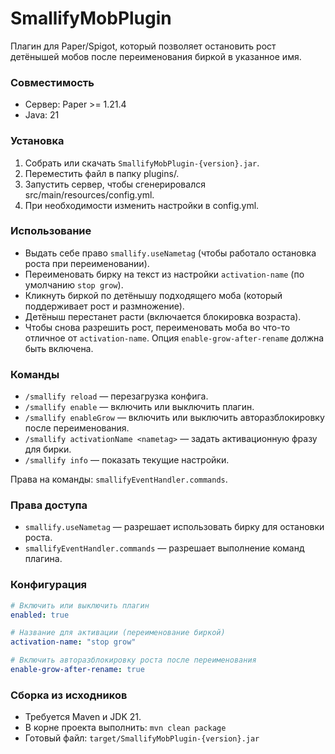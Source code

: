# SmallifyMobPlugin
Плагин для Paper/Spigot, который позволяет остановить рост детёнышей мобов после переименования биркой в указанное имя.

### Совместимость
- Сервер: Paper >= 1.21.4
- Java: 21

### Установка
1. Собрать или скачать `SmallifyMobPlugin-{version}.jar`.
2. Переместить файл в папку plugins/.
3. Запустить сервер, чтобы сгенерировался src/main/resources/config.yml.
4. При необходимости изменить настройки в config.yml.

### Использование
- Выдать себе право `smallify.useNametag` (чтобы работало остановка роста при переименовании).
- Переименовать бирку на текст из настройки `activation-name` (по умолчанию `stop grow`). 
- Кликнуть биркой по детёнышу подходящего моба (который поддерживает рост и размножение).
- Детёныш перестанет расти (включается блокировка возраста).
- Чтобы снова разрешить рост, переименовать моба во что-то отличное от `activation-name`. Опция `enable-grow-after-rename` должна быть включена.

### Команды
- `/smallify reload` — перезагрузка конфига.
- `/smallify enable` — включить или выключить плагин.
- `/smallify enableGrow` — включить или выключить авторазблокировку после переименования.
- `/smallify activationName <nametag>` — задать активационную фразу для бирки.
- `/smallify info` — показать текущие настройки.

Права на команды: `smallifyEventHandler.commands`.

### Права доступа
- `smallify.useNametag` — разрешает использовать бирку для остановки роста. 
- `smallifyEventHandler.commands` — разрешает выполнение команд плагина.

### Конфигурация
```yaml
# Включить или выключить плагин
enabled: true

# Название для активации (переименование биркой)
activation-name: "stop grow"

# Включить авторазблокировку роста после переименования
enable-grow-after-rename: true
```

### Сборка из исходников
- Требуется Maven и JDK 21.
- В корне проекта выполнить: `mvn clean package`
- Готовый файл: `target/SmallifyMobPlugin-{version}.jar`